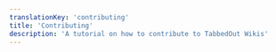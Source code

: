 ```yaml
---
translationKey: 'contributing'
title: 'Contributing'
description: 'A tutorial on how to contribute to TabbedOut Wikis'
---
```

